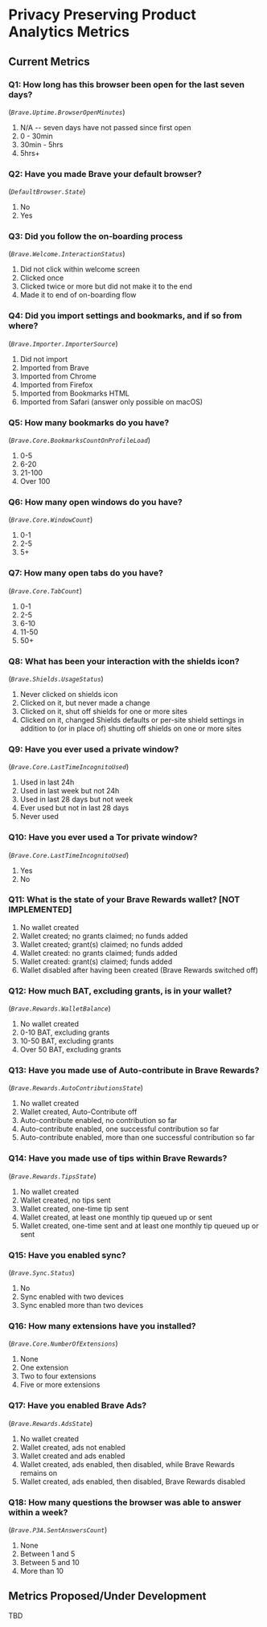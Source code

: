 # Privacy Preserving Product Analytics Metrics

## Current Metrics

### Q1: How long has this browser been open for the last seven days?
(_`Brave.Uptime.BrowserOpenMinutes`_)
1. N/A -- seven days have not passed since first open
2. 0 - 30min
3. 30min - 5hrs
4. 5hrs+

### Q2: Have you made Brave your default browser?
(_`DefaultBrowser.State`_)
1. No
2. Yes

### Q3: Did you follow the on-boarding process
(_`Brave.Welcome.InteractionStatus`_)
1. Did not click within welcome screen
2. Clicked once 
3. Clicked twice or more but did not make it to the end
4. Made it to end of on-boarding flow

### Q4: Did you import settings and bookmarks, and if so from where?
(_`Brave.Importer.ImporterSource`_)
1. Did not import
2. Imported from Brave
3. Imported from Chrome
4. Imported from Firefox
5. Imported from Bookmarks HTML
6. Imported from Safari (answer only possible on macOS)

### Q5: How many bookmarks do you have?
(_`Brave.Core.BookmarksCountOnProfileLoad`_)
1. 0-5
2. 6-20
3. 21-100
4. Over 100

### Q6: How many open windows do you have?
(_`Brave.Core.WindowCount`_)
1. 0-1
2. 2-5
3. 5+

### Q7: How many open tabs do you have?
(_`Brave.Core.TabCount`_)
1. 0-1
2. 2-5
3. 6-10
4. 11-50
5. 50+

### Q8: What has been your interaction with the shields icon?
(_`Brave.Shields.UsageStatus`_)
1. Never clicked on shields icon
2. Clicked on it, but never made a change
3. Clicked on it, shut off shields for one or more sites
4. Clicked on it, changed Shields defaults or per-site shield settings in addition to (or in place of) shutting off shields on one or more sites

### Q9: Have you ever used a private window?
(_`Brave.Core.LastTimeIncognitoUsed`_)
1. Used in last 24h
2. Used in last week but not 24h
3. Used in last 28 days but not week
4. Ever used but not in last 28 days
5. Never used

### Q10: Have you ever used a Tor private window?
(_`Brave.Core.LastTimeIncognitoUsed`_)
1. Yes
2. No

### Q11: What is the state of your Brave Rewards wallet? [NOT IMPLEMENTED]
1. No wallet created
2. Wallet created; no grants claimed; no funds added
3. Wallet created; grant(s) claimed; no funds added
4. Wallet created: no grants claimed; funds added
5. Wallet created: grant(s) claimed; funds added
6. Wallet disabled after having been created (Brave Rewards switched off)

### Q12: How much BAT, excluding grants, is in your wallet?
(_`Brave.Rewards.WalletBalance`_)
1. No wallet created
2. 0-10 BAT, excluding grants
3. 10-50 BAT, excluding grants
4. Over 50 BAT, excluding grants

### Q13: Have you made use of Auto-contribute in Brave Rewards?
(_`Brave.Rewards.AutoContributionsState`_)
1. No wallet created
2. Wallet created, Auto-Contribute off
2. Auto-contribute enabled, no contribution so far
3. Auto-contribute enabled, one successful contribution so far
4. Auto-contribute enabled, more than one successful contribution so far

### Q14: Have you made use of tips within Brave Rewards?
(_`Brave.Rewards.TipsState`_)
1. No wallet created
2. Wallet created, no tips sent
3. Wallet created, one-time tip sent
4. Wallet created, at least one monthly tip queued up or sent
5. Wallet created, one-time sent and at least one monthly tip queued up or sent

### Q15: Have you enabled sync?
(_`Brave.Sync.Status`_)
1. No
2. Sync enabled with two devices
3. Sync enabled more than two devices

### Q16: How many extensions have you installed?
(_`Brave.Core.NumberOfExtensions`_)
1. None
2. One extension
3. Two to four extensions
4. Five or more extensions

### Q17: Have you enabled Brave Ads?
(_`Brave.Rewards.AdsState`_)
1. No wallet created
2. Wallet created, ads not enabled
3. Wallet created and ads enabled 
4. Wallet created, ads enabled, then disabled, while Brave Rewards remains on
5. Wallet created, ads enabled, then disabled, Brave Rewards disabled

### Q18: How many questions the browser was able to answer within a week?
(_`Brave.P3A.SentAnswersCount`_)
1. None
2. Between 1 and 5
3. Between 5 and 10
4. More than 10


## Metrics Proposed/Under Development
TBD